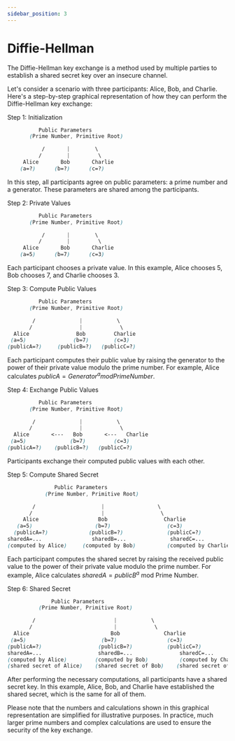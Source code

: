 ```yaml
---
sidebar_position: 3
---
```


# Diffie-Hellman

<!-- Upon joining or leaving a group, an algorithm that simulates Diffie-Hellman for multiple parties is executed. The original Diffe-Hellman key exchange algorithm consists of creating a secret key between two entities, usually Alice and Bob, that takes advantage of the discrete logarithm problem. 

The idea behind the group version of the Diffie-Hellman algorithm is that, instead of the usual binary group of Alice and Bob, we have a group of $N$ people for which we want a secret key.

Firstly, the algorithm consists of having a prime number $P$ and a generator number $G$ upon which everyone agrees. $G$ must be a number so that for every $n$ where $0 <= n <= p-1$, $G^n mod P$ will generate all the integer numbers between $1$ and $p - 1$. Once everyone has their original secret number $x_i$, they calculate their public number $X_i = G^x_i mod P$. Afterwards, each member gives their public value to someone else, and the recipient also cyphers it with their own secret value ($Y_i = X_i^{x_j} mod P$).This process is now repeated until everyone cyphers everyone else's public cyphers.Once the last members cypher their received values, they keep them, as they now all have the same secret key for the group they form.

## Implementation

Usually, the process described above is executed on each member's client app; however, since our program is a web application with groups that can vary in size, this process would be very inconvenuient for the users, as not only they would have various secret keys for each group locally, but every time a change in the groupoccured, the program would have to access the key file and update it, which could take a long time and could happen asynchronously between users.

To circumvent this problem, the secret key is created on the server, and every time a member joins or leaves a group, a new value is generated for everyone, also on the server. This is achieved by generating $G$ and $P$, but instead of having $n$ users signing each others' values, $n$ arbitrary secret and public key pairs are created, and each only needs to cypher the group value once. After the last operation, the group succesfully has a secret key.

```typescript
// Compute shared secret
  for (let i = 0; i < nUsers; i++) {
    const currentParticipant = participants[i];
    const otherSharedSecret = currentParticipant.participant.computeSecret(
      participants[(i + 1) % nUsers].keys
    );

    if (sharedSecret === null) {
      sharedSecret = otherSharedSecret;
    } else if (!sharedSecret.equals(otherSharedSecret)) {
      throw new Error("Shared secrets are not equal!");
    }
  }
```

Finally, in order to distribute the key to the users, $n$ keys are saved, each signed by the user's own public RSA key, and saved in a database, from where it is retrieved by the user when they need it. In order to use it to encrypt files, the user only needs to decrypt the key with his/her secret RSA key. -->

The Diffie-Hellman key exchange is a method used by multiple parties to establish a shared secret key over an insecure channel.

Let's consider a scenario with three participants: Alice, Bob, and Charlie. Here's a step-by-step graphical representation of how they can perform the Diffie-Hellman key exchange:

Step 1: Initialization

```scss
          Public Parameters
       (Prime Number, Primitive Root)

           /       |        \
          /        |         \
     Alice       Bob       Charlie
    (a=?)      (b=?)      (c=?)
```

In this step, all participants agree on public parameters: a prime number and a generator. These parameters are shared among the participants.

Step 2: Private Values

```scss
          Public Parameters
       (Prime Number, Primitive Root)

           /       |        \
          /        |         \
     Alice       Bob       Charlie
    (a=5)      (b=7)      (c=3)
```

Each participant chooses a private value. In this example, Alice chooses 5, Bob chooses 7, and Charlie chooses 3.

Step 3: Compute Public Values

```scss
          Public Parameters
       (Prime Number, Primitive Root)

        /              |           \
       /               |            \
  Alice               Bob         Charlie
 (a=5)               (b=7)        (c=3)
(publicA=?)     (publicB=?)   (publicC=?)
```


Each participant computes their public value by raising the generator to the power of their private value modulo the prime number. For example, Alice calculates $publicA = Generator^a mod Prime Number$.

Step 4: Exchange Public Values

```scss
          Public Parameters
       (Prime Number, Primitive Root)

        /              |           \
       /               |            \
  Alice       <---   Bob       <---   Charlie
 (a=5)              (b=7)         (c=3)
(publicA=?)    (publicB=?)   (publicC=?)
```

Participants exchange their computed public values with each other.

Step 5: Compute Shared Secret

```scss
               Public Parameters
            (Prime Number, Primitive Root)

        /                     |                 \
       /                      |                  \
     Alice                   Bob                  Charlie
   (a=5)                    (b=7)                  (c=3)
  (publicA=?)             (publicB=?)              (publicC=?)
sharedA=...                sharedB=...              sharedC=...
(computed by Alice)     (computed by Bob)          (computed by Charlie)                     
```

Each participant computes the shared secret by raising the received public value to the power of their private value modulo the prime number. For example, Alice calculates $sharedA = publicB^a$ mod Prime Number.

Step 6: Shared Secret

```scss
              Public Parameters
          (Prime Number, Primitive Root)

        /                         |           \
       /                          |            \
  Alice                          Bob              Charlie
 (a=5)                        (b=7)                (c=3)
(publicA=?)                  (publicB=?)           (publicC=?)
sharedA=...                  sharedB=...               sharedC=...
(computed by Alice)         (computed by Bob)          (computed by Charlie)
(shared secret of Alice)    (shared secret of Bob)    (shared secret of Charlie)

```

After performing the necessary computations, all participants have a shared secret key. In this example, Alice, Bob, and Charlie have established the shared secret, which is the same for all of them.

Please note that the numbers and calculations shown in this graphical representation are simplified for illustrative purposes. In practice, much larger prime numbers and complex calculations are used to ensure the security of the key exchange.